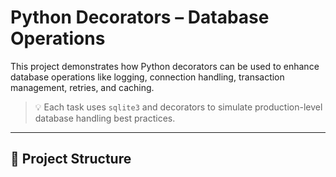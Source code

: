 # Python Decorators – Database Operations

This project demonstrates how Python decorators can be used to enhance database operations like logging, connection handling, transaction management, retries, and caching.

> 💡 Each task uses `sqlite3` and decorators to simulate production-level database handling best practices.

---

## 📁 Project Structure

